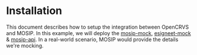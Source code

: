 # Installation

This document describes how to setup the integration between OpenCRVS and MOSIP. In this example, we will deploy the [mosip-mock](./packages/mosip-mock), [esigneet-mock](./packages/esigneet-mock) & [mosip-api](./packages/mosip-api). In a real-world scenario, MOSIP would provide the details we're mocking.
